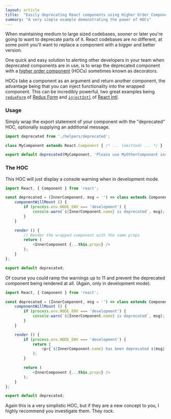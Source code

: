 ```yaml
---
layout: article
title:  "Easily deprecating React components using Higher Order Components (HOCs)"
summary: "A very simple example demonstrating the power of HOCs"
---
```

When maintaining medium to large sized codebases, sooner or later you're going to want to deprecate parts of it. React codebases are no different, at some point you'll want to replace a component with a bigger and better version.

One quick and easy solution to alerting other developers in your team when deprecated components are in use, is to wrap the deprecated component with a [higher order component](https://egghead.io/lessons/react-react-fundamentals-higher-order-components-replaces-mixins) (HOCs) sometimes known as decorators.

HOCs take a component as an argument and return another component, the advantage being that you can inject functionality into the wrapped component. This can be incredibly powerful, two great examples being [`reduxForm`](http://redux-form.com/5.3.1/#/api/reduxForm) of [Redux Form](http://redux-form.com) and [`injectIntl`](https://github.com/yahoo/react-intl/wiki/API#injection-api) of [React Intl](https://github.com/yahoo/react-intl).

### Usage

Simply wrap the export statement of your component with the "deprecated" HOC, optionally supplying an additional message.

```js
import deprecated from './helpers/deprecated';

class MyComponent extends React.Component { /* ... (omitted) ... */ }

export default deprecated(MyComponent, 'Please use MyOtherComponent instead');
```

### The HOC

This HOC will just display a console warning when in development mode.

```js
import React, { Component } from 'react';

const deprecated = (InnerComponent, msg = '') => class extends Component {
    componentWillMount () {
        if (process.env.NODE_ENV === 'development') {
            console.warn(`${InnerComponent.name} is deprecated`, msg);
        }
    }

    render () {
        // Render the wrapped component with the same props
        return (
            <InnerComponent {...this.props} />
        );
    }
};

export default deprecated;
```

Of course you could ramp the warnings up to 11 and prevent the deprecated component being rendered at all. (Again, only in development mode).

```js
import React, { Component } from 'react';

const deprecated = (InnerComponent, msg = '') => class extends Component {
    componentWillMount () {
        if (process.env.NODE_ENV === 'development') {
            console.warn(`${InnerComponent.name} is deprecated`, msg);
        }
    }

    render () {
        if (process.env.NODE_ENV === 'development') {
            return (
                <p>{`${InnerComponent.name} has been deprecated ${msg}`}</p>
            );
        }

        return (
            <InnerComponent {...this.props} />
        );
    }
};

export default deprecated;
```

Again this is a very simplistic HOC, but if they are a new concept to you, I highly recommend you investigate them. They rock.
